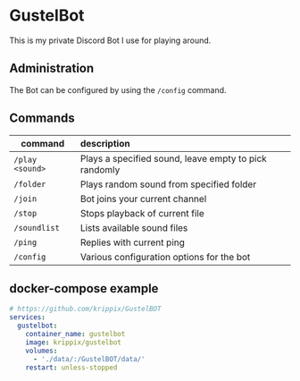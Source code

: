 # GustelBot

This is my private Discord Bot I use for playing around.

## Administration

The Bot can be configured by using the `/config` command.

## Commands

command         | description
--------------- | :-------------
`/play <sound>` | Plays a specified sound, leave empty to pick randomly
`/folder`       | Plays random sound from specified folder
`/join`         | Bot joins your current channel
`/stop`         | Stops playback of current file
`/soundlist`    | Lists available sound files
`/ping`         | Replies with current ping
`/config`       | Various configuration options for the bot
  
## docker-compose example

```yaml
# https://github.com/krippix/GustelBOT
services:
  gustelbot:
    container_name: gustelbot
    image: krippix/gustelbot
    volumes:
      - './data/:/GustelBOT/data/'
    restart: unless-stopped
```
